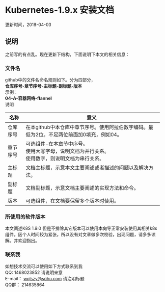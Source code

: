 # Kubernetes-1.9.x 安装文档 #

更新时间，2018-04-03

## 说明 ## 
之前写的有点乱。现在更新下结构，下面说明下本文的相关信息：<br>
### 文件名 ###
github中的文件名命名规则如下。分为四部分，<br>
**仓库序号-章节序号-主标题-副标题-版本**<br>
示例：<br>
**04-A-容器网络-flannel**<br>
说明<br>

|名称|意义|
|---|---|
|仓库序号|在本github中本仓库中章节序号。使用阿拉伯数字编码。最低为2位，不足两位前面加0填充，例如04。|
|章节序号|可选组件-在本章节中序号。<br>使用大写字母，说明文档为并行关系。<br>使用数字，则说明文档为串行关系。|
|主标题|文档主标题，示意本文主要阐述或者描述的问题以及解决方法。|
|副标题|文档副标题，示意文档主要阐述的实现方法和命令。|
|版本|可选组件，在文档要保留多个版本时使用。

### 所使用的软件版本 ###
本文阐述K8S 1.9.0 但是不排除其它版本可以使用本向导正常安装使用其相关k8s组件。因个人时间较为紧张，所以没有对文章做多次校验，出现问题，请多多谅解。并欢迎指出。<br>
### 联系我 ###
如想技术交流可以使用如下方式联系到我<br>
QQ: 1468023852 请说明来意<br>
E-mail： wqlszy@sohu.com 请注明标题<br>
QQ群： 214635864 <br>


